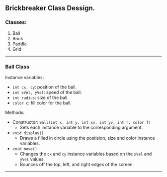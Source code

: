 ## Brickbreaker Class Dessign.

### Classes:
  1. Ball
  2. Brick
  3. Paddle
  4. Grid

---

### Ball Class
Instance variables:
  - `int cx, cy`: position of the ball.
  - `int xVel, yVel`: speed of the ball.
  - `int radius`: size of the ball.
  - `color c`: fill color for the ball.

Methods:
  - Constructor: `Ball(int x, int y, int xv, int yv, int r, color f)`
    - Sets each instance variable to the corresponding argument.
  - `void display()`
    - Draws a filled in circle using the postision, size and color instance variables.
  - `void move()`
    - Changes the `cx` and `cy` instance variables based on the `xVel` and `yVel` values.
    - Bounces off the top, left, and right edges of the screen.
  
---
